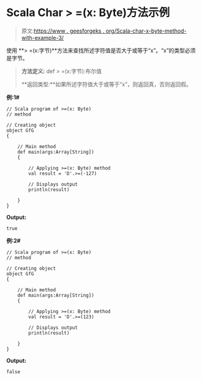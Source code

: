 # Scala Char > =(x: Byte)方法示例

> 原文:[https://www . geesforgeks . org/Scala-char-x-byte-method-with-example-3/](https://www.geeksforgeeks.org/scala-char-x-byte-method-with-example-3/)

使用 **> =(x:字节)**方法来查找所述字符值是否大于或等于“x”。“x”的类型必须是字节。

> **方法定义:** def > =(x:字节):布尔值
> 
> **返回类型:**如果所述字符值大于或等于“x”，则返回真，否则返回假。

**例:1#**

```
// Scala program of >=(x: Byte)
// method

// Creating object
object GfG
{ 

    // Main method
    def main(args:Array[String])
    {

        // Applying >=(x: Byte) method 
        val result = 'D'.>=(-127)

        // Displays output
        println(result)

    }
} 
```

**Output:**

```
true

```

**例:2#**

```
// Scala program of >=(x: Byte)
// method

// Creating object
object GfG
{ 

    // Main method
    def main(args:Array[String])
    {

        // Applying >=(x: Byte) method
        val result = 'D'.>=(123)

        // Displays output
        println(result)

    }
} 
```

**Output:**

```
false

```